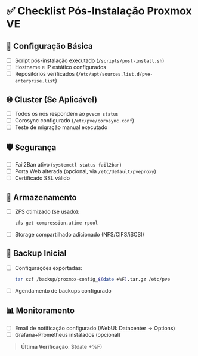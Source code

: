 # ✅ Checklist Pós-Instalação Proxmox VE

## 🔧 Configuração Básica
- [ ] Script pós-instalação executado (`/scripts/post-install.sh`)
- [ ] Hostname e IP estático configurados
- [ ] Repositórios verificados (`/etc/apt/sources.list.d/pve-enterprise.list`)

## 🌐 Cluster (Se Aplicável)
- [ ] Todos os nós respondem ao `pvecm status`
- [ ] Corosync configurado (`/etc/pve/corosync.conf`)
- [ ] Teste de migração manual executado

## 🛡️ Segurança
- [ ] Fail2Ban ativo (`systemctl status fail2ban`)
- [ ] Porta Web alterada (opcional, via `/etc/default/pveproxy`)
- [ ] Certificado SSL válido

## 💾 Armazenamento
- [ ] ZFS otimizado (se usado):
  ```bash
  zfs get compression,atime rpool
  ```
- [ ] Storage compartilhado adicionado (NFS/CIFS/iSCSI)

## 🔄 Backup Inicial
- [ ] Configurações exportadas:
  ```bash
  tar czf /backup/proxmox-config_$(date +%F).tar.gz /etc/pve
  ```
- [ ] Agendamento de backups configurado

## 📊 Monitoramento
- [ ] Email de notificação configurado (WebUI: Datacenter → Options)
- [ ] Grafana+Prometheus instalados (opcional)

> **Última Verificação**: $(date +%F)